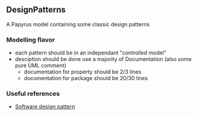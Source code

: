 ## DesignPatterns
A Papyrus model containing some classic design patterns

### Modelling flavor 
- each pattern should be in an independant "controlled model"
- desciption should be done use a majority of Documentation (also some pure UML comment)
   - documentation for property should be 2/3 lines
   - documentation for package should be 20/30 lines
   
### Useful references
 - [Software design pattern](https://en.wikipedia.org/wiki/Software_design_pattern)

